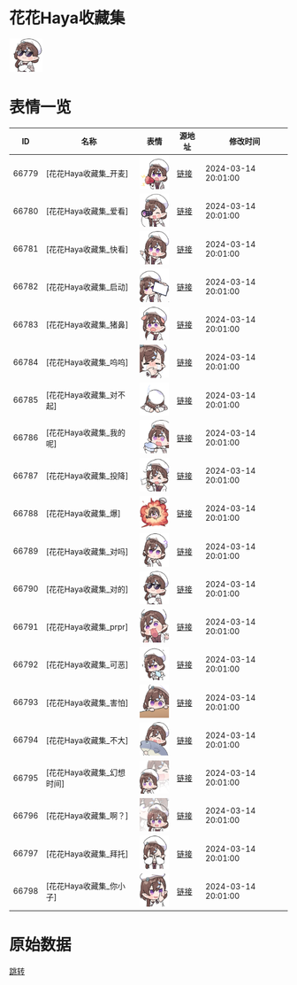 # 花花Haya收藏集

<img src="./cover.png" height="60" alt="cover" />

# 表情一览

|ID|名称|表情|源地址|修改时间|
|----|----|----|----|----|
|66779|[花花Haya收藏集_开麦]|<img src="./pic/066779_%5B花花Haya收藏集_开麦%5D.png" height="60" alt="开麦"/>|[链接](https://i0.hdslb.com/bfs/garb/5e1117640c222fb39508db0646d3a757e410a791.png)|2024-03-14 20:01:00|
|66780|[花花Haya收藏集_爱看]|<img src="./pic/066780_%5B花花Haya收藏集_爱看%5D.png" height="60" alt="爱看"/>|[链接](https://i0.hdslb.com/bfs/garb/aefe58a11f10807794ac101ee3190fc76b80cf50.png)|2024-03-14 20:01:00|
|66781|[花花Haya收藏集_快看]|<img src="./pic/066781_%5B花花Haya收藏集_快看%5D.png" height="60" alt="快看"/>|[链接](https://i0.hdslb.com/bfs/garb/370d3161b5a3e7dc84a9fb34823f5c74c3c53218.png)|2024-03-14 20:01:00|
|66782|[花花Haya收藏集_启动]|<img src="./pic/066782_%5B花花Haya收藏集_启动%5D.png" height="60" alt="启动"/>|[链接](https://i0.hdslb.com/bfs/garb/cedc57ef318080cdd58c20a87b12e7a6f129104e.png)|2024-03-14 20:01:00|
|66783|[花花Haya收藏集_猪鼻]|<img src="./pic/066783_%5B花花Haya收藏集_猪鼻%5D.png" height="60" alt="猪鼻"/>|[链接](https://i0.hdslb.com/bfs/garb/864956fd552a0bc680b0cb36579c3b6bd3dc0741.png)|2024-03-14 20:01:00|
|66784|[花花Haya收藏集_呜呜]|<img src="./pic/066784_%5B花花Haya收藏集_呜呜%5D.png" height="60" alt="呜呜"/>|[链接](https://i0.hdslb.com/bfs/garb/bab584834decd0a1daec3620dd00e4eab8a6596f.png)|2024-03-14 20:01:00|
|66785|[花花Haya收藏集_对不起]|<img src="./pic/066785_%5B花花Haya收藏集_对不起%5D.png" height="60" alt="对不起"/>|[链接](https://i0.hdslb.com/bfs/garb/4ab690790b88d7c6a9219641afaba1beabfc9a02.png)|2024-03-14 20:01:00|
|66786|[花花Haya收藏集_我的呢]|<img src="./pic/066786_%5B花花Haya收藏集_我的呢%5D.png" height="60" alt="我的呢"/>|[链接](https://i0.hdslb.com/bfs/garb/25a5f594a8251ceb16be99b71d6f839e001c33cd.png)|2024-03-14 20:01:00|
|66787|[花花Haya收藏集_投降]|<img src="./pic/066787_%5B花花Haya收藏集_投降%5D.png" height="60" alt="投降"/>|[链接](https://i0.hdslb.com/bfs/garb/8087014eb4967a258fb4d42c113fb451cb7be31f.png)|2024-03-14 20:01:00|
|66788|[花花Haya收藏集_爆]|<img src="./pic/066788_%5B花花Haya收藏集_爆%5D.png" height="60" alt="爆"/>|[链接](https://i0.hdslb.com/bfs/garb/4b00514d5bd6ce033307126f1451c7a1636ff7d8.png)|2024-03-14 20:01:00|
|66789|[花花Haya收藏集_对吗]|<img src="./pic/066789_%5B花花Haya收藏集_对吗%5D.png" height="60" alt="对吗"/>|[链接](https://i0.hdslb.com/bfs/garb/287162fcbd35651e01a34168e06d78e242c0d014.png)|2024-03-14 20:01:00|
|66790|[花花Haya收藏集_对的]|<img src="./pic/066790_%5B花花Haya收藏集_对的%5D.png" height="60" alt="对的"/>|[链接](https://i0.hdslb.com/bfs/garb/14ca36937d4b50106867ef6c9fd51db1f6b3006a.png)|2024-03-14 20:01:00|
|66791|[花花Haya收藏集_prpr]|<img src="./pic/066791_%5B花花Haya收藏集_prpr%5D.png" height="60" alt="prpr"/>|[链接](https://i0.hdslb.com/bfs/garb/8e11daaa483837e97f88c621fe26ecf7d3faa56b.png)|2024-03-14 20:01:00|
|66792|[花花Haya收藏集_可恶]|<img src="./pic/066792_%5B花花Haya收藏集_可恶%5D.png" height="60" alt="可恶"/>|[链接](https://i0.hdslb.com/bfs/garb/087d9ac5652e0684d8cb636722d00199f2b0a518.png)|2024-03-14 20:01:00|
|66793|[花花Haya收藏集_害怕]|<img src="./pic/066793_%5B花花Haya收藏集_害怕%5D.png" height="60" alt="害怕"/>|[链接](https://i0.hdslb.com/bfs/garb/5d01c298d73ab8f084307079bf5167487372349b.png)|2024-03-14 20:01:00|
|66794|[花花Haya收藏集_不大]|<img src="./pic/066794_%5B花花Haya收藏集_不大%5D.png" height="60" alt="不大"/>|[链接](https://i0.hdslb.com/bfs/garb/256b8452bc36f095ed3eaeebb5058caadde2d2d9.png)|2024-03-14 20:01:00|
|66795|[花花Haya收藏集_幻想时间]|<img src="./pic/066795_%5B花花Haya收藏集_幻想时间%5D.png" height="60" alt="幻想时间"/>|[链接](https://i0.hdslb.com/bfs/garb/cd0eac92036f9d22a7f4fd07b591e89fae32413b.png)|2024-03-14 20:01:00|
|66796|[花花Haya收藏集_啊？]|<img src="./pic/066796_%5B花花Haya收藏集_啊？%5D.png" height="60" alt="啊？"/>|[链接](https://i0.hdslb.com/bfs/garb/d5dc604c2ae4dffe529c5082120f3a8578ac38ba.png)|2024-03-14 20:01:00|
|66797|[花花Haya收藏集_拜托]|<img src="./pic/066797_%5B花花Haya收藏集_拜托%5D.png" height="60" alt="拜托"/>|[链接](https://i0.hdslb.com/bfs/garb/33479cf06875521287b088f45e2c193ea4ccbc6b.png)|2024-03-14 20:01:00|
|66798|[花花Haya收藏集_你小子]|<img src="./pic/066798_%5B花花Haya收藏集_你小子%5D.png" height="60" alt="你小子"/>|[链接](https://i0.hdslb.com/bfs/garb/4571f9c9e6a54b7d8555b3c5ba8f84dad9b6db88.png)|2024-03-14 20:01:00|

# 原始数据

[跳转](./raw.json)

